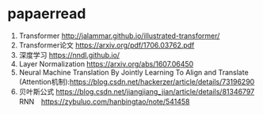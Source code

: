 # papaerread
1. Transformer http://jalammar.github.io/illustrated-transformer/
2. Transformer论文 https://arxiv.org/pdf/1706.03762.pdf
2. 深度学习 https://nndl.github.io/ 
3. Layer Normalization https://arxiv.org/abs/1607.06450
4. Neural Machine Translation By Jointly Learning To Align and Translate (Attention机制):https://blog.csdn.net/hackerzer/article/details/73196290
5. 贝叶斯公式 https://blog.csdn.net/jiangjiang_jian/article/details/81346797
RNN　https://zybuluo.com/hanbingtao/note/541458
